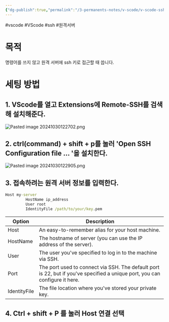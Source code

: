```yaml
---
{"dg-publish":true,"permalink":"/3-permanents-notes/v-scode/v-scode-ssh/","created":"2024-10-30T12:23:45.712+09:00","updated":"2024-11-04T14:18:41.924+09:00"}
---
```


#vscode #VScode #ssh #원격서버 

# 목적

명령어를 쓰지 않고 원격 서버에 ssh 키로 접근할 때 씁니다.

# 세팅 방법

## 1. VScode를 열고 Extensions에 Remote-SSH를 검색해 설치해준다.

![Pasted image 20241030122702.png](/img/user/AttachedFiles/Pasted%20image%2020241030122702.png)

## 2. ctrl(command) + shift + p를 눌러 'Open SSH Configuration file ... '을 설치한다.

![Pasted image 20241030122905.png](/img/user/AttachedFiles/Pasted%20image%2020241030122905.png)

## 3. 접속하려는 원격 서버 정보를 입력한다.

```cmd
Host my-server
         HostName ip_address
         User root     
         IdentityFile /path/to/your/key.pem
```

| Option       | Description                                                                                                                 |
| ------------ | --------------------------------------------------------------------------------------------------------------------------- |
| Host         | An easy-to-remember alias for your host machine.                                                                            |
| HostName     | The hostname of server (you can use the IP address of the server).                                                          |
| User         | The user you've specified to log in to the machine via SSH.                                                                 |
| Port         | The port used to connect via SSH. The default port is 22, but if you've specified a unique port, you can configure it here. |
| IdentityFile | The file location where you've stored your private key.                                                                     |

## 4. Ctrl + shift + P 를 눌러 Host 연결 선택